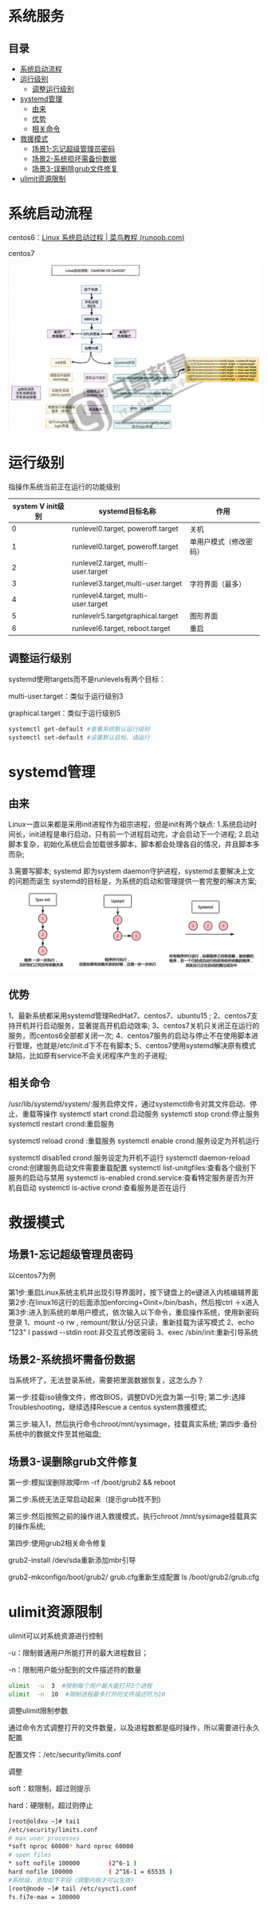 # 系统服务

## 目录

-   [系统启动流程](#系统启动流程)
-   [运行级别](#运行级别)
    -   [调整运行级别](#调整运行级别)
-   [systemd管理](#systemd管理)
    -   [由来](#由来)
    -   [优势](#优势)
    -   [相关命令](#相关命令)
-   [救援模式](#救援模式)
    -   [场景1-忘记超级管理员密码](#场景1-忘记超级管理员密码)
    -   [场景2-系统损坏需备份数据](#场景2-系统损坏需备份数据)
    -   [场景3-误删除grub文件修复](#场景3-误删除grub文件修复)
-   [ulimit资源限制](#ulimit资源限制)

# 系统启动流程

centos6：[Linux 系统启动过程 | 菜鸟教程 (runoob.com)](https://www.runoob.com/linux/linux-system-boot.html "Linux 系统启动过程 | 菜鸟教程 (runoob.com)")

centos7

![](image/image_civkw3L7Rl.png)

# 运行级别

指操作系统当前正在运行的功能级别

| system V  init级别 | systemd目标名称                             | 作用          |
| ---------------- | --------------------------------------- | ----------- |
| 0                | runlevel0.target,&#xA;poweroff.target   | 关机          |
| 1                | runlevel0.target,&#xA;poweroff.target   | 单用户模式（修改密码） |
| 2                | runlevel2.target,&#xA;multi-user.target |             |
| 3                | runlevel3.target,multi-user.target      | 字符界面（最多）    |
| 4                | runlevel4.target,&#xA;multi-user.target |             |
| 5                | runlevelr5.targetgraphical.target       | 图形界面        |
| 6                | runlevel6.target,&#xA;reboot.target     | 重启          |

## 调整运行级别

systemd使用targets而不是runlevels有两个目标：

multi-user.target：类似于运行级别3

graphical.target：类似于运行级别5

```bash
systemctl get-default #查看系统默认运行级别
systemctl set-default #设置默认目标，请运行
```

# systemd管理

## 由来

Linux一直以来都是采用init进程作为祖宗进程，但是init有两个缺点:
1.系统启动时间长，init进程是串行启动，只有前一个进程启动完，才会启动下一个进程;
2.启动脚本复杂，初始化系统后会加载很多脚本，脚本都会处理各自的情况，并且脚本多而杂;

3.需要写脚本;
systemd 即为system daemon守护进程，systemd主要解决上文的问题而诞生
systemd的目标是，为系统的启动和管理提供一套完整的解决方案;

![](image/image_YMVWn1b6-3.png)

## 优势

1、最新系统都采用systemd管理RedHat7、centos7、ubuntu15 ;
2、centos7支持开机并行启动服务，显著提高开机启动效率;
3、centos7关机只关闭正在运行的服务，而centos6全部都关闭一次;
4、centos7服务的启动与停止不在使用脚本进行管理，也就是/etc/init.d下不在有脚本;
5、centos7使用systemd解决原有模式缺陷，比如原有service不会关闭程序产生的子进程;

## 相关命令

/usr/lib/systemd/system/:服务启停文件，通过systemctl命令对其文件启动、停止、重载等操作
systemctl start crond:启动服务
systemctl stop crond:停止服务systemctl restart crond:重启服务

systemctl reload crond :重载服务
systemctl enable crond:服务设定为开机运行

systemctl disab1ed crond:服务设定为开机不运行
systemctl daemon-reload crond:创建服务启动文件需要重载配置
systemctl list-unitgfiles:查看各个级别下服务的启动与禁用
systemctl is-enabled crond.service:查看特定服务是否为开机自启动
systemctl is-active crond:查看服务是否在运行

# 救援模式

## 场景1-忘记超级管理员密码

以centos7为例

第1步:重启Linux系统主机并出现引导界面时，按下键盘上的e键进入内核编辑界面
第2步:在linux16这行的后面添加enforcing=Oinit=/bin/bash，然后按ctrl ＋x进入
第3步:进入到系统的单用户模式，依次输入以下命令，重启操作系统，使用新密码登录
1、mount -o rw , remount/默认/分区只读，重新挂载为读写模式
2、echo "123" l passwd --stdin root:非交互式修改密码
3、exec /sbin/init:重新引导系统

## 场景2-系统损坏需备份数据

当系统坏了，无法登录系统，需要把里面数据恢复，这怎么办？

第一步:挂载iso镜像文件，修改BIOS，调整DVD光盘为第一引导;
第二步:选择Troubleshooting，继续选择Rescue a centos system救援模式;

第三步:输入1，然后执行命令chroot/mnt/sysimage，挂载真实系统;
第四步:备份系统中的数据文件至其他磁盘;

## 场景3-误删除grub文件修复

第一步:模拟误删除故障rm -rf /boot/grub2 && reboot

第二步:系统无法正常启动起来（提示grub找不到)

第三步:然后按照之前的操作进入救援模式，执行chroot /mnt/sysimage挂载真实的操作系统;

第四步:使用grub2相关命令修复

grub2-install  /dev/sda重新添加mbr引导

grub2-mkconfigo/boot/grub2/ grub.cfg重新生成配置
ls    /boot/grub2/grub.cfg

# ulimit资源限制

ulimit可以对系统资源进行控制

-u：限制普通用户所能打开的最大进程数目；

-n：限制用户能分配到的文件描述符的数量

```bash
ulimit  -u  3  #限制每个用户最大能打开3个进程
ulimit  -n  10  #限制进程最多打开的文件描述符为10
```

调整ulimit限制参数

通过命令方式调整打开的文件数量，以及进程数都是临时操作，所以需要进行永久配置

配置文件：/etc/security/limits.conf

调整

soft：软限制，超过则提示

hard：硬限制，超过则停止

```bash
[root@oldxu ~]# tai1
/etc/security/limits.conf
# max user processes
*soft nproc 60000* hard nproc 60000
# open files
* soft nofile 100000        (2^6-1 )
hard nofile 100000          ( 2^16-1 = 65535 )
#系统级，添加如下字段（调整内核才可以生效)
[root@node ~]# tail /etc/sysct1.conf
fs.fi7e-max = 100000
```
